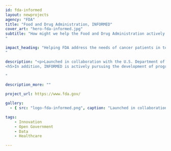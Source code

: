 ```yaml
---
id: fda-informed
layout: newprojects
agency: "FDA"
title: "Food and Drug Administration, INFORMED"
cover_art: "hero-fda-informed.jpg"
subtitle: "How might we help the Food and Drug Administration actively pursue the development of programs to support creation of a knowledgeable, sustainable, and agile data science workforce?  
"

impact_heading: "Helping FDA address the needs of cancer patients in today’s technology-driven and connected world
"

description: "<p>Launched in collaboration with the U.S. Department of Health and Human Services’ Innovation, Design, Entrepreneurship and Action (IDEA) Lab, Information Exchange and Data Transformation (INFORMED), is an incubator for collaborative regulatory science research focused on supporting innovations that enhance FDA’s mission of promotion and protection of the public health. Drawing from the expertise of a diverse group of oncologists, data scientists, statisticians, and entrepreneurs-in-residence, INFORMED is expanding organizational and technical infrastructure for big data analytics and examining modern approaches in evidence generation to support regulatory decisions. Special emphasis is placed on systems thinking in regulatory science research to facilitate development and adoption of new solutions for improving efficiency, reliability, and productivity in a broad range of workflows related to drug development and regulatory decision making.</h5>
<h5>In addition, INFORMED is actively pursuing the development of programs to support creation of a knowledgeable, sustainable, and agile data science workforce capable of addressing the needs of patients in today’s technology-driven and connected world.</p>

"

description_more: ""

project_url: https://www.fda.gov/

gallery:
  - { src: "logo-fda-informed.png", caption: "Launched in collaboration with the U.S. Department of Health and Human Services’ Innovation, Design, Entrepreneurship and Action (IDEA) Lab, Information Exchange and Data Transformation (INFORMED) is an incubator for collaborative oncology regulatory science research focused on supporting innovations that enhance FDA’s mission of promotion and protection of the public health.", alt: "FDA Logo" }

tags:
    - Innovation
    - Open Government
    - Data
    - Healthcare

---
```


<!--



impact_metrics:
  - { metric: "[Insert quote]", desc: "[Quote subtitle]" }

articles:
  - { outlet: "[Media Outlet]", logo_src: "logo.jpg", title: "Article Title", quote: "Quote", url: "article URL" }

	-->
